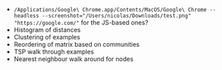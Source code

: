 - `/Applications/Google\ Chrome.app/Contents/MacOS/Google\ Chrome --headless --screenshot="/Users/nicolas/Downloads/test.png" "https://google.com/"` for the JS-based ones?
- Histogram of distances
- Clustering of examples
- Reordering of matrix based on communities
- TSP walk through examples
- Nearest neighbour walk around for nodes

